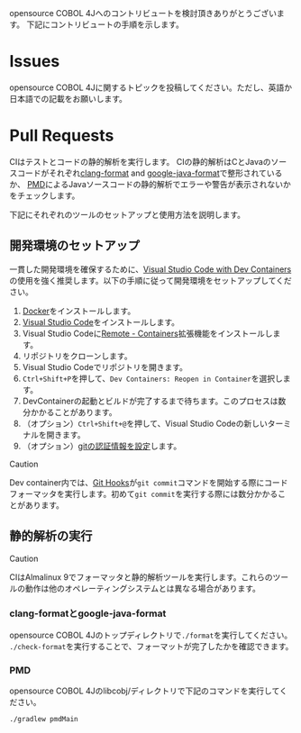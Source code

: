 opensource COBOL 4Jへのコントリビュートを検討頂きありがとうございます。
下記にコントリビュートの手順を示します。

# Issues

opensource COBOL 4Jに関するトピックを投稿してください。ただし、英語か日本語での記載をお願いします。

# Pull Requests
CIはテストとコードの静的解析を実行します。
CIの静的解析はCとJavaのソースコードがそれぞれ[clang-format](https://clang.llvm.org/docs/ClangFormat.html) and [google-java-format](https://github.com/google/google-java-format)で整形されているか、
[PMD](https://pmd.github.io/)によるJavaソースコードの静的解析でエラーや警告が表示されないかをチェックします。

下記にそれぞれのツールのセットアップと使用方法を説明します。

## 開発環境のセットアップ

一貫した開発環境を確保するために、[Visual Studio Code with Dev Containers](https://code.visualstudio.com/docs/devcontainers/containers)の使用を強く推奨します。以下の手順に従って開発環境をセットアップしてください。

1. [Docker](https://www.docker.com/get-started)をインストールします。
1. [Visual Studio Code](https://code.visualstudio.com/)をインストールします。
1. Visual Studio Codeに[Remote - Containers](https://marketplace.visualstudio.com/items?itemName=ms-vscode-remote.remote-containers)拡張機能をインストールします。
1. リポジトリをクローンします。
1. Visual Studio Codeでリポジトリを開きます。
1. `Ctrl+Shift+P`を押して、`Dev Containers: Reopen in Container`を選択します。
1. DevContainerの起動とビルドが完了するまで待ちます。このプロセスは数分かかることがあります。
1. （オプション）`Ctrl+Shift+@`を押して、Visual Studio Codeの新しいターミナルを開きます。
1. （オプション）[gitの認証情報を設定](https://code.visualstudio.com/remote/advancedcontainers/sharing-git-credentials)します。

> [!CAUTION]
> Dev container内では、[Git Hooks](https://git-scm.com/book/ms/v2/Customizing-Git-Git-Hooks)が`git commit`コマンドを開始する際にコードフォーマッタを実行します。初めて`git commit`を実行する際には数分かかることがあります。


## 静的解析の実行

> [!CAUTION]
> CIはAlmalinux 9でフォーマッタと静的解析ツールを実行します。これらのツールの動作は他のオペレーティングシステムとは異なる場合があります。

### clang-formatとgoogle-java-format

opensource COBOL 4Jのトップディレクトリで`./format`を実行してください。
`./check-format`を実行することで、フォーマットが完了したかを確認できます。

### PMD

opensource COBOL 4Jのlibcobj/ディレクトリで下記のコマンドを実行してください。
```
./gradlew pmdMain
```
